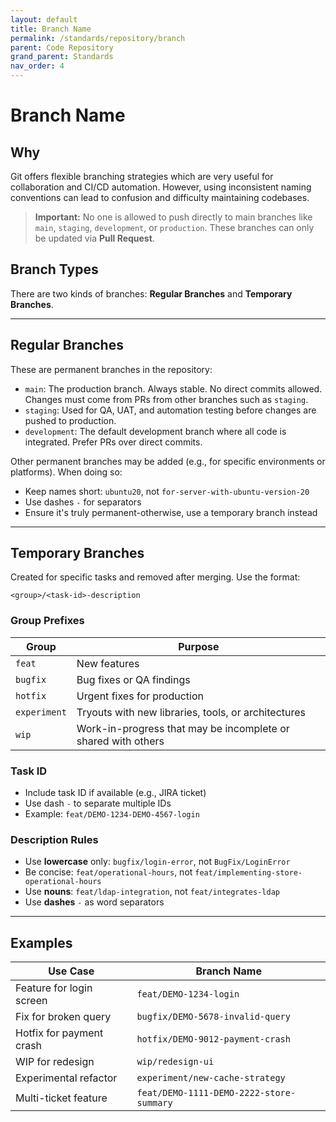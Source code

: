 ```yaml
---
layout: default
title: Branch Name
permalink: /standards/repository/branch
parent: Code Repository
grand_parent: Standards
nav_order: 4
---
```


# Branch Name

## Why

Git offers flexible branching strategies which are very useful for collaboration and CI/CD automation. However, using inconsistent naming conventions can lead to confusion and difficulty maintaining codebases.

> **Important:** No one is allowed to push directly to main branches like `main`, `staging`, `development`, or `production`. These branches can only be updated via **Pull Request**.

## Branch Types

There are two kinds of branches: **Regular Branches** and **Temporary Branches**.

---

## Regular Branches

These are permanent branches in the repository:

- `main`: The production branch. Always stable. No direct commits allowed. Changes must come from PRs from other branches such as `staging`.
- `staging`: Used for QA, UAT, and automation testing before changes are pushed to production.
- `development`: The default development branch where all code is integrated. Prefer PRs over direct commits.

Other permanent branches may be added (e.g., for specific environments or platforms). When doing so:

- Keep names short: `ubuntu20`, not `for-server-with-ubuntu-version-20`
- Use dashes `-` for separators
- Ensure it's truly permanent-otherwise, use a temporary branch instead

---

## Temporary Branches

Created for specific tasks and removed after merging. Use the format:

```
<group>/<task-id>-description
```

### Group Prefixes

| Group      | Purpose                                                       |
|------------|---------------------------------------------------------------|
| `feat`     | New features                                                  |
| `bugfix`   | Bug fixes or QA findings                                      |
| `hotfix`   | Urgent fixes for production                                   |
| `experiment` | Tryouts with new libraries, tools, or architectures         |
| `wip`      | Work-in-progress that may be incomplete or shared with others |

### Task ID

- Include task ID if available (e.g., JIRA ticket)
- Use dash `-` to separate multiple IDs
- Example: `feat/DEMO-1234-DEMO-4567-login`

### Description Rules

- Use **lowercase** only: `bugfix/login-error`, not `BugFix/LoginError`
- Be concise: `feat/operational-hours`, not `feat/implementing-store-operational-hours`
- Use **nouns**: `feat/ldap-integration`, not `feat/integrates-ldap`
- Use **dashes** `-` as word separators

---

## Examples

| Use Case                          | Branch Name                                 |
|----------------------------------|---------------------------------------------|
| Feature for login screen         | `feat/DEMO-1234-login`                      |
| Fix for broken query             | `bugfix/DEMO-5678-invalid-query`           |
| Hotfix for payment crash         | `hotfix/DEMO-9012-payment-crash`           |
| WIP for redesign                 | `wip/redesign-ui`                           |
| Experimental refactor            | `experiment/new-cache-strategy`            |
| Multi-ticket feature             | `feat/DEMO-1111-DEMO-2222-store-summary`   |
